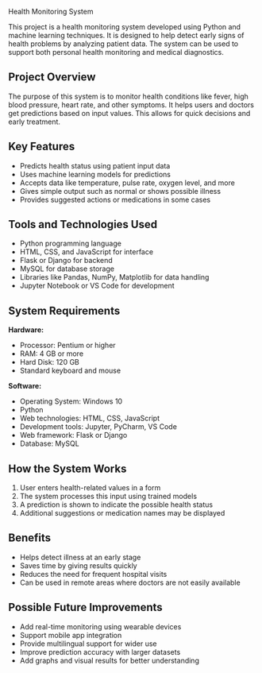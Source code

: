  Health Monitoring System

This project is a health monitoring system developed using Python and machine learning techniques. It is designed to help detect early signs of health problems by analyzing patient data. The system can be used to support both personal health monitoring and medical diagnostics.

## Project Overview

The purpose of this system is to monitor health conditions like fever, high blood pressure, heart rate, and other symptoms. It helps users and doctors get predictions based on input values. This allows for quick decisions and early treatment.

## Key Features

* Predicts health status using patient input data
* Uses machine learning models for predictions
* Accepts data like temperature, pulse rate, oxygen level, and more
* Gives simple output such as normal or shows possible illness
* Provides suggested actions or medications in some cases

## Tools and Technologies Used

* Python programming language
* HTML, CSS, and JavaScript for interface
* Flask or Django for backend
* MySQL for database storage
* Libraries like Pandas, NumPy, Matplotlib for data handling
* Jupyter Notebook or VS Code for development

## System Requirements

**Hardware:**

* Processor: Pentium or higher
* RAM: 4 GB or more
* Hard Disk: 120 GB
* Standard keyboard and mouse

**Software:**

* Operating System: Windows 10
* Python
* Web technologies: HTML, CSS, JavaScript
* Development tools: Jupyter, PyCharm, VS Code
* Web framework: Flask or Django
* Database: MySQL

## How the System Works

1. User enters health-related values in a form
2. The system processes this input using trained models
3. A prediction is shown to indicate the possible health status
4. Additional suggestions or medication names may be displayed

## Benefits

* Helps detect illness at an early stage
* Saves time by giving results quickly
* Reduces the need for frequent hospital visits
* Can be used in remote areas where doctors are not easily available

## Possible Future Improvements

* Add real-time monitoring using wearable devices
* Support mobile app integration
* Provide multilingual support for wider use
* Improve prediction accuracy with larger datasets
* Add graphs and visual results for better understanding
